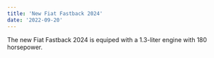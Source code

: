 ```yaml
---
title: 'New Fiat Fastback 2024'
date: '2022-09-20'
---
```


The new Fiat Fastback 2024 is equiped with a 1.3-liter engine with 180 horsepower.